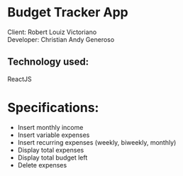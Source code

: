 # Budget Tracker App
Client: Robert Louiz Victoriano<br />
Developer: Christian Andy Generoso

## Technology used:
ReactJS

# Specifications:
- Insert monthly income
- Insert variable expenses
- Insert recurring expenses (weekly, biweekly, monthly)
- Display total expenses
- Display total budget left
- Delete expenses
